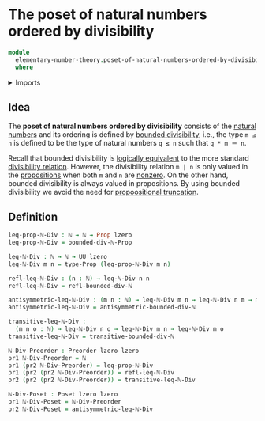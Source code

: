 # The poset of natural numbers ordered by divisibility

```agda
module
  elementary-number-theory.poset-of-natural-numbers-ordered-by-divisibility
  where
```

<details><summary>Imports</summary>

```agda
open import elementary-number-theory.bounded-divisibility-natural-numbers
open import elementary-number-theory.divisibility-natural-numbers
open import elementary-number-theory.equality-natural-numbers
open import elementary-number-theory.multiplication-natural-numbers
open import elementary-number-theory.natural-numbers

open import foundation.dependent-pair-types
open import foundation.empty-types
open import foundation.identity-types
open import foundation.propositional-truncations
open import foundation.propositions
open import foundation.sets
open import foundation.universe-levels

open import order-theory.posets
open import order-theory.preorders
```

</details>

## Idea

The **poset of natural numbers ordered by divisibility** consists of the
[natural numbers](elementary-number-theory.natural-numbers.md) and its ordering
is defined by
[bounded divisibility](elementary-number-theory.bounded-divisibility-natural-numbers.md),
i.e., the type `m ≤ n` is defined to be the type of natural numbers `q ≤ n` such
that `q * m ＝ n`.

Recall that bounded divisibility is
[logically equivalent](foundation.logical-equivalences.md) to the more standard
[divisibility relation](elementar-number-theory.divisibility-natural-numbers.md).
However, the divisibility relation `m | n` is only valued in the
[propositions](foundation.propositions.md) when both `m` and `n` are
[nonzero](elementary-number-theory.nonzero-natural-numbers.md). On the other
hand, bounded divisibility is always valued in propositions. By using bounded
divisibility we avoid the need for
[propoositional truncation](foundation.propositional-truncations.md).

## Definition

```agda
leq-prop-ℕ-Div : ℕ → ℕ → Prop lzero
leq-prop-ℕ-Div = bounded-div-ℕ-Prop

leq-ℕ-Div : ℕ → ℕ → UU lzero
leq-ℕ-Div m n = type-Prop (leq-prop-ℕ-Div m n)

refl-leq-ℕ-Div : (n : ℕ) → leq-ℕ-Div n n
refl-leq-ℕ-Div = refl-bounded-div-ℕ

antisymmetric-leq-ℕ-Div : (m n : ℕ) → leq-ℕ-Div m n → leq-ℕ-Div n m → m ＝ n
antisymmetric-leq-ℕ-Div = antisymmetric-bounded-div-ℕ

transitive-leq-ℕ-Div :
  (m n o : ℕ) → leq-ℕ-Div n o → leq-ℕ-Div m n → leq-ℕ-Div m o
transitive-leq-ℕ-Div = transitive-bounded-div-ℕ

ℕ-Div-Preorder : Preorder lzero lzero
pr1 ℕ-Div-Preorder = ℕ
pr1 (pr2 ℕ-Div-Preorder) = leq-prop-ℕ-Div
pr1 (pr2 (pr2 ℕ-Div-Preorder)) = refl-leq-ℕ-Div
pr2 (pr2 (pr2 ℕ-Div-Preorder)) = transitive-leq-ℕ-Div

ℕ-Div-Poset : Poset lzero lzero
pr1 ℕ-Div-Poset = ℕ-Div-Preorder
pr2 ℕ-Div-Poset = antisymmetric-leq-ℕ-Div
```
